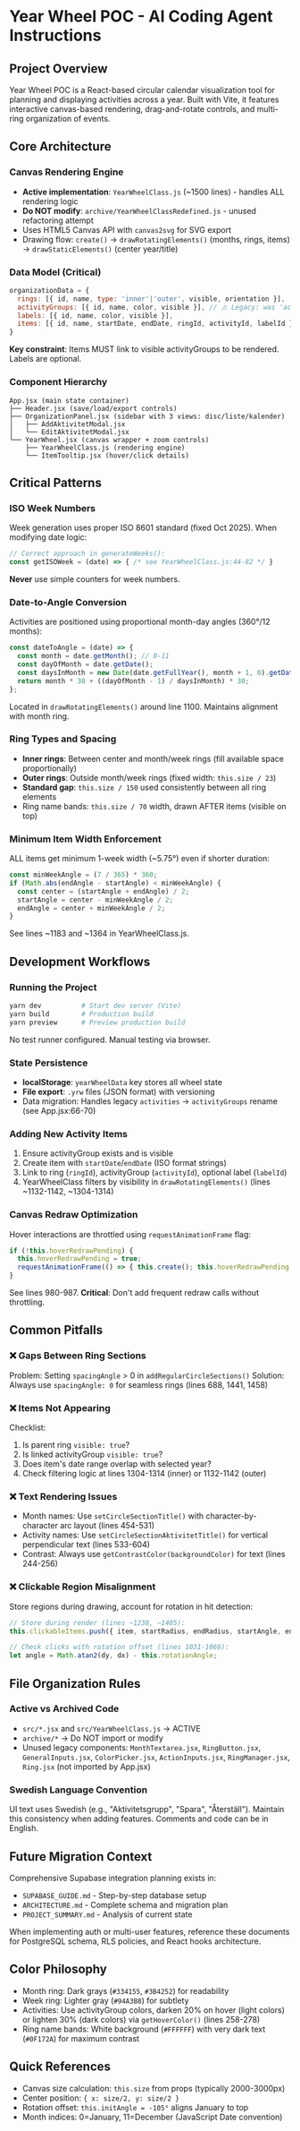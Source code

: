 # Year Wheel POC - AI Coding Agent Instructions

## Project Overview
Year Wheel POC is a React-based circular calendar visualization tool for planning and displaying activities across a year. Built with Vite, it features interactive canvas-based rendering, drag-and-rotate controls, and multi-ring organization of events.

## Core Architecture

### Canvas Rendering Engine
- **Active implementation**: `YearWheelClass.js` (~1500 lines) - handles ALL rendering logic
- **Do NOT modify**: `archive/YearWheelClassRedefined.js` - unused refactoring attempt
- Uses HTML5 Canvas API with `canvas2svg` for SVG export
- Drawing flow: `create()` → `drawRotatingElements()` (months, rings, items) → `drawStaticElements()` (center year/title)

### Data Model (Critical)
```javascript
organizationData = {
  rings: [{ id, name, type: 'inner'|'outer', visible, orientation }],
  activityGroups: [{ id, name, color, visible }], // ⚠️ Legacy: was 'activities'
  labels: [{ id, name, color, visible }],
  items: [{ id, name, startDate, endDate, ringId, activityId, labelId }]
}
```
**Key constraint**: Items MUST link to visible activityGroups to be rendered. Labels are optional.

### Component Hierarchy
```
App.jsx (main state container)
├── Header.jsx (save/load/export controls)
├── OrganizationPanel.jsx (sidebar with 3 views: disc/liste/kalender)
│   ├── AddAktivitetModal.jsx
│   └── EditAktivitetModal.jsx
└── YearWheel.jsx (canvas wrapper + zoom controls)
    ├── YearWheelClass.js (rendering engine)
    └── ItemTooltip.jsx (hover/click details)
```

## Critical Patterns

### ISO Week Numbers
Week generation uses proper ISO 8601 standard (fixed Oct 2025). When modifying date logic:
```javascript
// Correct approach in generateWeeks():
const getISOWeek = (date) => { /* see YearWheelClass.js:44-82 */ }
```
**Never** use simple counters for week numbers.

### Date-to-Angle Conversion
Activities are positioned using proportional month-day angles (360°/12 months):
```javascript
const dateToAngle = (date) => {
  const month = date.getMonth(); // 0-11
  const dayOfMonth = date.getDate();
  const daysInMonth = new Date(date.getFullYear(), month + 1, 0).getDate();
  return month * 30 + ((dayOfMonth - 1) / daysInMonth) * 30;
};
```
Located in `drawRotatingElements()` around line 1100. Maintains alignment with month ring.

### Ring Types and Spacing
- **Inner rings**: Between center and month/week rings (fill available space proportionally)
- **Outer rings**: Outside month/week rings (fixed width: `this.size / 23`)
- **Standard gap**: `this.size / 150` used consistently between all ring elements
- Ring name bands: `this.size / 70` width, drawn AFTER items (visible on top)

### Minimum Item Width Enforcement
ALL items get minimum 1-week width (~5.75°) even if shorter duration:
```javascript
const minWeekAngle = (7 / 365) * 360;
if (Math.abs(endAngle - startAngle) < minWeekAngle) {
  const center = (startAngle + endAngle) / 2;
  startAngle = center - minWeekAngle / 2;
  endAngle = center + minWeekAngle / 2;
}
```
See lines ~1183 and ~1364 in YearWheelClass.js.

## Development Workflows

### Running the Project
```bash
yarn dev          # Start dev server (Vite)
yarn build        # Production build
yarn preview      # Preview production build
```
No test runner configured. Manual testing via browser.

### State Persistence
- **localStorage**: `yearWheelData` key stores all wheel state
- **File export**: `.yrw` files (JSON format) with versioning
- Data migration: Handles legacy `activities` → `activityGroups` rename (see App.jsx:66-70)

### Adding New Activity Items
1. Ensure activityGroup exists and is visible
2. Create item with `startDate`/`endDate` (ISO format strings)
3. Link to ring (`ringId`), activityGroup (`activityId`), optional label (`labelId`)
4. YearWheelClass filters by visibility in `drawRotatingElements()` (lines ~1132-1142, ~1304-1314)

### Canvas Redraw Optimization
Hover interactions are throttled using `requestAnimationFrame` flag:
```javascript
if (!this.hoverRedrawPending) {
  this.hoverRedrawPending = true;
  requestAnimationFrame(() => { this.create(); this.hoverRedrawPending = false; });
}
```
See lines 980-987. **Critical**: Don't add frequent redraw calls without throttling.

## Common Pitfalls

### ❌ Gaps Between Ring Sections
Problem: Setting `spacingAngle` > 0 in `addRegularCircleSections()`
Solution: Always use `spacingAngle: 0` for seamless rings (lines 688, 1441, 1458)

### ❌ Items Not Appearing
Checklist:
1. Is parent ring `visible: true`?
2. Is linked activityGroup `visible: true`?
3. Does item's date range overlap with selected year?
4. Check filtering logic at lines 1304-1314 (inner) or 1132-1142 (outer)

### ❌ Text Rendering Issues
- Month names: Use `setCircleSectionTitle()` with character-by-character arc layout (lines 454-531)
- Activity names: Use `setCircleSectionAktivitetTitle()` for vertical perpendicular text (lines 533-604)
- Contrast: Always use `getContrastColor(backgroundColor)` for text (lines 244-256)

### ❌ Clickable Region Misalignment
Store regions during drawing, account for rotation in hit detection:
```javascript
// Store during render (lines ~1238, ~1405):
this.clickableItems.push({ item, startRadius, endRadius, startAngle, endAngle });

// Check clicks with rotation offset (lines 1031-1066):
let angle = Math.atan2(dy, dx) - this.rotationAngle;
```

## File Organization Rules

### Active vs Archived Code
- `src/*.jsx` and `src/YearWheelClass.js` → ACTIVE
- `archive/*` → Do NOT import or modify
- Unused legacy components: `MonthTextarea.jsx`, `RingButton.jsx`, `GeneralInputs.jsx`, `ColorPicker.jsx`, `ActionInputs.jsx`, `RingManager.jsx`, `Ring.jsx` (not imported by App.jsx)

### Swedish Language Convention
UI text uses Swedish (e.g., "Aktivitetsgrupp", "Spara", "Återställ"). Maintain this consistency when adding features. Comments and code can be in English.

## Future Migration Context
Comprehensive Supabase integration planning exists in:
- `SUPABASE_GUIDE.md` - Step-by-step database setup
- `ARCHITECTURE.md` - Complete schema and migration plan
- `PROJECT_SUMMARY.md` - Analysis of current state

When implementing auth or multi-user features, reference these documents for PostgreSQL schema, RLS policies, and React hooks architecture.

## Color Philosophy
- Month ring: Dark grays (`#334155`, `#3B4252`) for readability
- Week ring: Lighter gray (`#94A3B8`) for subtlety
- Activities: Use activityGroup colors, darken 20% on hover (light colors) or lighten 30% (dark colors) via `getHoverColor()` (lines 258-278)
- Ring name bands: White background (`#FFFFFF`) with very dark text (`#0F172A`) for maximum contrast

## Quick References
- Canvas size calculation: `this.size` from props (typically 2000-3000px)
- Center position: `{ x: size/2, y: size/2 }`
- Rotation offset: `this.initAngle = -105°` aligns January to top
- Month indices: 0=January, 11=December (JavaScript Date convention)

